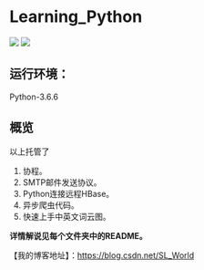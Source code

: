 # Learning_Python
![](https://img.shields.io/badge/license-MIT-success.svg)
[![](https://img.shields.io/badge/Blog-SL_World-orange.svg)](https://blog.csdn.net/SL_World)
## 运行环境：
Python-3.6.6
## 概览
以上托管了
 1. 协程。
 2. SMTP邮件发送协议。
 3. Python连接远程HBase。
 4. 异步爬虫代码。
 5. 快速上手中英文词云图。
 
**详情解说见每个文件夹中的README。**
 
【我的博客地址】：https://blog.csdn.net/SL_World

